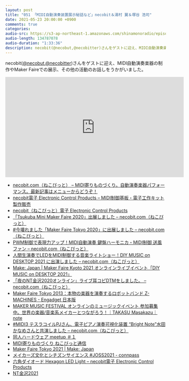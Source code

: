 ```yaml
---
layout: post
title: "051 「MIDI自動演奏装置展示秘話など」necobit＆湯村 翼＆塚谷 浩司"
date: 2021-05-23 20:00:00 +0900
comments: true
categories:
audio-src: https://s3-ap-northeast-1.amazonaws.com/shinamonoradio/episodes/051.mp3
audio-length: 134787078  
audio-duration: "1:33:36"
description: necobit(@necobut,@necobitter)さんをゲストに迎え、MIDI自動演奏楽器の制作やMaker Faireでの展示、その他の活動のお話しをうかがいました。
---
```

necobit([@necobut](https://twitter.com/necobut),[@necobitter](https://twitter.com/necobitter))さんをゲストに迎え、MIDI自動演奏楽器の制作やMaker Faireでの展示、その他の活動のお話しをうかがいました。

<iframe width="560" height="315" src="https://www.youtube.com/embed/JTU9mar-hTU" frameborder="0" allowfullscreen></iframe>

- [necobit.com（ねこびっと） – MIDI寄りものづくり。自動演奏楽器パフォーマンス。最新記事はメニューからどうぞ！ ](https://necobit.com/)
- [necobit電子 Electronic Control Products – MIDI制御基板・電子工作キット製作販売 ](https://necobit.com/denshi/)
- [necobit（ねこびっと）電子 Electronic Control Products](https://necobit.base.shop/)
- [「Tsukuba Mini Maker Faire 2020」出展しました – necobit.com（ねこびっと）](https://necobit.com/2020/02/tmmf2020.html)
- [#今壊れました「Maker Faire Tokyo 2020」に出展しました – necobit.com（ねこびっと）](https://necobit.com/2020/10/maker-faire-tokyo-2020.html)
- [PWM制御で表現力アップ！MIDI自動演奏 鍵盤ハーモニカ・MIDI制御 送風ファン – necobit.com（ねこびっと）](https://necobit.com/2020/09/midi-melodica-pwm.html)
- [人間生演奏でLEDをMIDI制御する音楽ライトショー！DIY MUSIC on DESKTOP 2021 に出演しました – necobit.com（ねこびっと）](https://necobit.com/2021/05/diy-music-on-desktop-2021.html)
- [Make: Japan | Maker Faire Kyoto 2021 オンラインライブイベント「DIY MUSIC on DESKTOP 2021」](https://makezine.jp/blog/2021/04/diy-music-on-desktop2021-2.html)
- [「夜のNT金沢2020オンライン」ライブ耳コピDTMをしました。 – necobit.com（ねこびっと）](https://necobit.com/2020/07/ntkanazawa2020.html)
- [Maker Faire Tokyo 2013：本物の楽器を演奏するロボットバンド Z-MACHINES - Engadget 日本版](https://japanese.engadget.com/jp-2013-11-05-maker-faire-tokyo-2013-z-machines.html)
- [MAKER MUSIC FESTIVAL オンラインのミュージックイベント 参加募集中。世界の楽器/音楽系メイカーとつながろう！｜TAKASU Masakazu｜note](https://note.com/takasu/n/ndb4bd18a46e9)
- [#MIDI3 テスラコイルPJさん、電子ピアノ演奏可視化装置 “Bright Note”水田かなめさんと共演しました – necobit.com（ねこびっと）](https://necobit.com/2020/12/midi3-pj-bright-note.html )
- [同人ハードウェア meetup ＃１](https://dhwmu.connpass.com/event/103333/)
- [MIDI寄りものづくり ねこびっと通信](https://necobit.theletter.jp/)
- [Maker Faire Tokyo 2021 | Make: Japan](https://makezine.jp/event/mft2021/)
- [メイカーズ文化とシチズンサイエンス #JOSS2021 - connpass](https://connpass.com/event/211098/)
- [六角ダイオード Hexagon LED Light – necobit電子 Electronic Control Products](https://necobit.com/denshi/hex-led-light/)
- [NT金沢2021](https://wiki.nicotech.jp/nico_tech/index.php?NT%E9%87%91%E6%B2%A22021)
